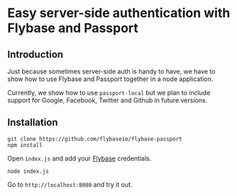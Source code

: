 # Easy server-side authentication with Flybase and Passport

## Introduction

Just because sometimes server-side auth is handy to have, we have to show how to use Flybase and Passport together in a node application.

Currently, we show how to use `passport-local` but we plan to include support for Google, Facebook, Twitter and Github in future versions.

## Installation

```
git clone https://github.com/flybaseio/flybase-passport
npm install
```

Open `index.js` and add your [Flybase](https://flybase.io) credentials.

```
node index.js
```

Go to `http://localhost:8080` and try it out.
